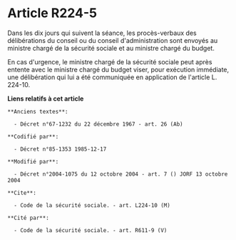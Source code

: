 # Article R224-5

Dans les dix jours qui suivent la séance, les procès-verbaux des délibérations du conseil ou du conseil d'administration sont
envoyés au ministre chargé de la sécurité sociale et au ministre chargé du budget. 

En cas d'urgence, le ministre chargé de la sécurité sociale peut après entente avec le ministre chargé du budget viser, pour
exécution immédiate, une délibération qui lui a été communiquée en application de l'article L. 224-10.

**Liens relatifs à cet article**

	**Anciens textes**:

	  - Décret n°67-1232 du 22 décembre 1967 - art. 26 (Ab)

	**Codifié par**:

	  - Décret n°85-1353 1985-12-17

	**Modifié par**:

	  - Décret n°2004-1075 du 12 octobre 2004 - art. 7 () JORF 13 octobre 2004

	**Cite**:

	  - Code de la sécurité sociale. - art. L224-10 (M)

	**Cité par**:

	  - Code de la sécurité sociale. - art. R611-9 (V)
